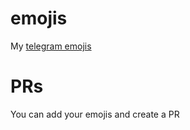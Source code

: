 # emojis
My [telegram emojis](https://t.me/addemoji/ramzcoder)

# PRs
You can add your emojis and create a PR
